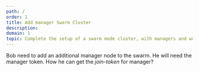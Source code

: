 ```yaml
---
path: /
order: 1
title: Add manager Swarm Cluster
description: 
domain: 1
topic: Complete​ ​the​ ​setup​ ​of​ ​a​ ​swarm​ ​mode​ ​cluster,​ ​with​ ​managers​ ​and​ ​worker​ ​nodes
---
```


Bob need to add an additional manager node to the swarm. He will need the manager token. How he can get the *join-token* for manager?
<!-- end -->

